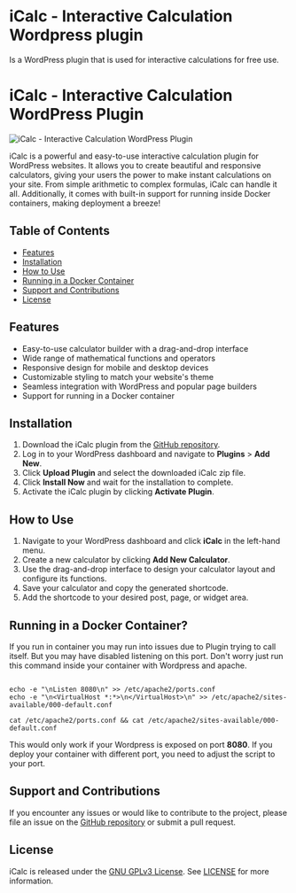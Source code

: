# iCalc - Interactive Calculation Wordpress plugin

Is a WordPress plugin that is used for interactive calculations for free use.

# iCalc - Interactive Calculation WordPress Plugin

![iCalc - Interactive Calculation WordPress Plugin](https://php.jandys.eu/wp-content/uploads/2023/05/iCalc-Small.png)

iCalc is a powerful and easy-to-use interactive calculation plugin for WordPress websites. It allows you to create
beautiful and responsive calculators, giving your users the power to make instant calculations on your site. From simple
arithmetic to complex formulas, iCalc can handle it all. Additionally, it comes with built-in support for running inside
Docker containers, making deployment a breeze!

## Table of Contents

- [Features](#features)
- [Installation](#installation)
- [How to Use](#how-to-use)
- [Running in a Docker Container](#running-in-a-docker-container)
- [Support and Contributions](#support-and-contributions)
- [License](#license)

## Features

- Easy-to-use calculator builder with a drag-and-drop interface
- Wide range of mathematical functions and operators
- Responsive design for mobile and desktop devices
- Customizable styling to match your website's theme
- Seamless integration with WordPress and popular page builders
- Support for running in a Docker container

## Installation

1. Download the iCalc plugin from the [GitHub repository](https://github.com/Jandys/iCalc-interactive-calculations).
2. Log in to your WordPress dashboard and navigate to **Plugins** > **Add New**.
3. Click **Upload Plugin** and select the downloaded iCalc zip file.
4. Click **Install Now** and wait for the installation to complete.
5. Activate the iCalc plugin by clicking **Activate Plugin**.

## How to Use

1. Navigate to your WordPress dashboard and click **iCalc** in the left-hand menu.
2. Create a new calculator by clicking **Add New Calculator**.
3. Use the drag-and-drop interface to design your calculator layout and configure its functions.
4. Save your calculator and copy the generated shortcode.
5. Add the shortcode to your desired post, page, or widget area.

## Running in a Docker Container?

If you run in container you may run into issues due to Plugin trying to call itself. But you may have disabled listening
on this port.
Don't worry just run this command inside your container with Wordpress and apache.

```shell

echo -e "\nListen 8080\n" >> /etc/apache2/ports.conf
echo -e "\n<VirtualHost *:*>\n</VirtualHost>\n" >> /etc/apache2/sites-available/000-default.conf

cat /etc/apache2/ports.conf && cat /etc/apache2/sites-available/000-default.conf
```

This would only work if your Wordpress is exposed on port **8080**. If you deploy your container with different port,
you need to adjust the script to your port.

## Support and Contributions

If you encounter any issues or would like to contribute to the project, please file an issue on
the [GitHub repository](https://github.com/Jandys/iCalc-interactive-calculations/issues) or submit a pull request.

## License

iCalc is released under the [GNU GPLv3 License](https://www.gnu.org/licenses/gpl-3.0.en.html). See [LICENSE](LICENSE)
for more
information.